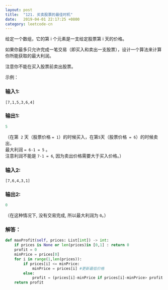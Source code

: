 ```yaml
---
layout: post
title:  "121. 买卖股票的最佳时机"
date:   2019-04-01 22:17:25 +0800
category: leetcode-cn
---
```


给定一个数组，它的第 i 个元素是一支给定股票第 i 天的价格。

如果你最多只允许完成一笔交易（即买入和卖出一支股票），设计一个算法来计算你所能获取的最大利润。

注意你不能在买入股票前卖出股票。

示例：  

### 输入1:   
`[7,1,5,3,6,4]` 

### 输出1:  
```python
5
```
（在第` 2` 天（股票价格 `= 1`）的时候买入，在第` 5 `天（股票价格` = 6`）的时候卖出，  
最大利润 `= 6-1 = 5` 。  
注意利润不能是 `7-1 = 6`, 因为卖出价格需要大于买入价格。）

### 输入2:   
`[7,6,4,3,1]`

### 输出2:  
```python
0
```
（在这种情况下, 没有交易完成, 所以最大利润为 `0`。）

### 解答：  

```python
def maxProfit(self, prices: List[int]) -> int:
    if prices is None or len(prices)in [0,1] : return 0
    profit = 0
    minPrice = prices[0]
    for i in range(1,len(prices)):
        if prices[i] <= minPrice:
            minPrice = prices[i] #更新最低价格
        else:
            profit = (prices[i]-minPrice if prices[i]-minPrice> profit else profit) #更新最大利润
    return profit
```
